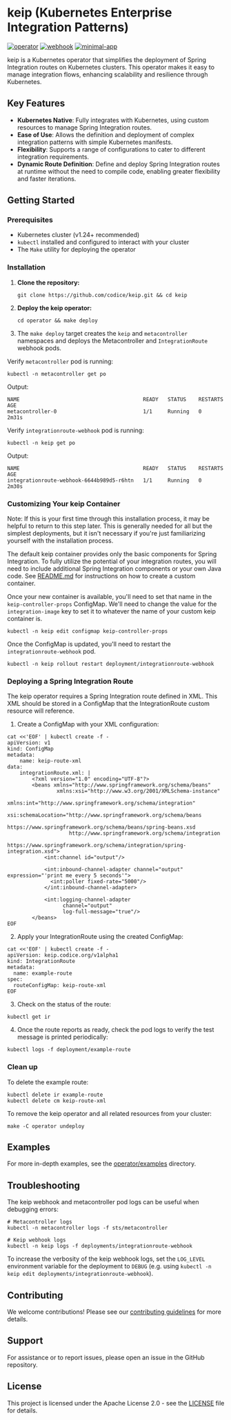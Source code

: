 # keip (Kubernetes Enterprise Integration Patterns)

[![operator](https://github.com/codice/keip/actions/workflows/operator.yml/badge.svg?branch=main)](https://github.com/codice/keip/actions/workflows/operator.yml)
[![webhook](https://github.com/codice/keip/actions/workflows/webhook.yml/badge.svg?branch=main)](https://github.com/codice/keip/actions/workflows/webhook.yml)
[![minimal-app](https://github.com/codice/keip/actions/workflows/minimal-app.yml/badge.svg?branch=main)](https://github.com/codice/keip/actions/workflows/minimal-app.yml)

keip is a Kubernetes operator that simplifies the deployment of Spring Integration routes on Kubernetes clusters. This
operator makes it easy to manage integration flows, enhancing scalability and resilience through Kubernetes.

## Key Features

- **Kubernetes Native**: Fully integrates with Kubernetes, using custom resources to manage Spring Integration routes.
- **Ease of Use**: Allows the definition and deployment of complex integration patterns with simple Kubernetes
  manifests.
- **Flexibility**: Supports a range of configurations to cater to different integration requirements.
- **Dynamic Route Definition**: Define and deploy Spring Integration routes at runtime without the need to compile code,
  enabling greater flexibility and faster iterations.

## Getting Started

### Prerequisites

- Kubernetes cluster (v1.24+ recommended)
- `kubectl` installed and configured to interact with your cluster
- The `Make` utility for deploying the operator

### Installation

1. **Clone the repository:**
   ```shell
   git clone https://github.com/codice/keip.git && cd keip
   ```

2. **Deploy the keip operator:**
   ```shell
   cd operator && make deploy
   ```

3. The `make deploy` target creates the `keip` and `metacontroller` namespaces and deploys the Metacontroller and
   `IntegrationRoute` webhook pods.

Verify `metacontroller` pod is running:

```shell
kubectl -n metacontroller get po
```

Output:

```
NAME                                        READY   STATUS    RESTARTS   AGE
metacontroller-0                            1/1     Running   0          2m31s
```

Verify `integrationroute-webhook` pod is running:

```shell
kubectl -n keip get po
```

Output:

```
NAME                                        READY   STATUS    RESTARTS   AGE
integrationroute-webhook-6644b989d5-r6htn   1/1     Running   0          2m30s
```

### Customizing Your keip Container

Note: If this is your first time through this installation process, it may be helpful to return to this step later. This
is generally needed for all but the simplest deployments, but it isn't necessary if you're just familiarizing yourself
with the installation process.

The default keip container provides only the basic components for Spring Integration. To fully utilize the potential of
your integration routes, you will need to include additional Spring Integration components or your own Java code. See
[README.md](keip-container-archetype%2FREADME.md) for instructions on how to create a custom container.

Once your new container is available, you'll need to set that name in the `keip-controller-props` ConfigMap. We'll need
to change the value for the `integration-image` key to set it to whatever the name of your custom keip container is.

```shell
kubectl -n keip edit configmap keip-controller-props
```

Once the ConfigMap is updated, you'll need to restart the `integrationroute-webhook` pod.

```shell
kubectl -n keip rollout restart deployment/integrationroute-webhook
```

### Deploying a Spring Integration Route

The keip operator requires a Spring Integration route defined in XML. This XML should be stored in a ConfigMap that the
IntegrationRoute custom resource will reference.

1. Create a ConfigMap with your XML configuration:

```shell
cat <<'EOF' | kubectl create -f -
apiVersion: v1
kind: ConfigMap
metadata:
    name: keip-route-xml
data:
    integrationRoute.xml: |
        <?xml version="1.0" encoding="UTF-8"?>
        <beans xmlns="http://www.springframework.org/schema/beans"
                xmlns:xsi="http://www.w3.org/2001/XMLSchema-instance"
                xmlns:int="http://www.springframework.org/schema/integration"
                xsi:schemaLocation="http://www.springframework.org/schema/beans
                    https://www.springframework.org/schema/beans/spring-beans.xsd
                    http://www.springframework.org/schema/integration
                    https://www.springframework.org/schema/integration/spring-integration.xsd">
            <int:channel id="output"/>

            <int:inbound-channel-adapter channel="output" expression="'print me every 5 seconds'">
              <int:poller fixed-rate="5000"/>
            </int:inbound-channel-adapter>
      
            <int:logging-channel-adapter
                  channel="output"
                  log-full-message="true"/>
        </beans>
EOF
```

2. Apply your IntegrationRoute using the created ConfigMap:

```shell
cat <<'EOF' | kubectl create -f -
apiVersion: keip.codice.org/v1alpha1
kind: IntegrationRoute
metadata:
  name: example-route
spec:
  routeConfigMap: keip-route-xml
EOF
```

3. Check on the status of the route:

```shell
kubectl get ir
```

4. Once the route reports as ready, check the pod logs to verify the test message is printed periodically:

```shell
kubectl logs -f deployment/example-route
```

### Clean up

To delete the example route:

```shell
kubectl delete ir example-route
kubectl delete cm keip-route-xml
```

To remove the keip operator and all related resources from your cluster:

```shell
make -C operator undeploy
```

## Examples

For more in-depth examples, see the [operator/examples](./operator/examples) directory.

## Troubleshooting

The keip webhook and metacontroller pod logs can be useful when debugging errors:

```shell
# Metacontroller logs
kubectl -n metacontroller logs -f sts/metacontroller

# Keip webhook logs
kubectl -n keip logs -f deployments/integrationroute-webhook
```

To increase the verbosity of the keip webhook logs, set the `LOG_LEVEL` environment variable for the deployment
to `DEBUG` (e.g. using `kubectl -n keip edit deployments/integrationroute-webhook`).

## Contributing

We welcome contributions! Please see our [contributing guidelines](CONTRIBUTING.md) for more details.

## Support

For assistance or to report issues, please open an issue in the GitHub repository.

## License

This project is licensed under the Apache License 2.0 - see the [LICENSE](LICENSE) file for details.